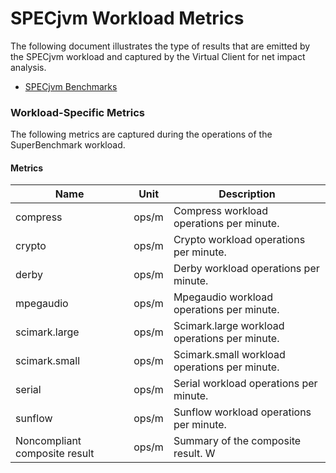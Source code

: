 ﻿# SPECjvm Workload Metrics
The following document illustrates the type of results that are emitted by the SPECjvm workload and captured by the
Virtual Client for net impact analysis.

* [SPECjvm Benchmarks](https://www.spec.org/jvm2008/docs/benchmarks/index.html)

  

### Workload-Specific Metrics
The following metrics are captured during the operations of the SuperBenchmark workload.

#### Metrics

| Name                         | Unit           | Description                                             |
|------------------------------|----------------|---------------------------------------------------------|
| compress                     | ops/m          | Compress workload operations per minute.                |
| crypto                       | ops/m          | Crypto workload operations per minute.                  |
| derby                        | ops/m          | Derby workload operations per minute.                   |
| mpegaudio                    | ops/m          | Mpegaudio workload operations per minute.               |
| scimark.large                | ops/m          | Scimark.large workload operations per minute.           |
| scimark.small                | ops/m          | Scimark.small workload operations per minute.           |
| serial                       | ops/m          | Serial workload operations per minute.                  |
| sunflow                      | ops/m          | Sunflow workload operations per minute.                 |
| Noncompliant composite result| ops/m          | Summary of the composite result.                    W    |

